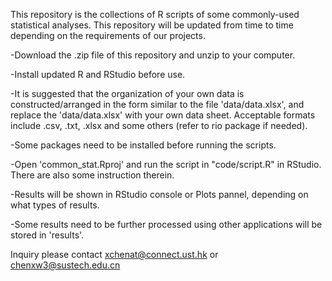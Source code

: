This repository is the collections of R scripts of some commonly-used statistical analyses. 
This repository will be updated from time to time depending on the requirements of our projects.

-Download the .zip file of this repository and unzip to your computer.

-Install updated R and RStudio before use. 

-It is suggested that the organization of your own data is constructed/arranged in the form similar to the file 'data/data.xlsx', and replace the 'data/data.xlsx' with your own data sheet. Acceptable formats include .csv, .txt, .xlsx and some others (refer to rio package if needed). 

-Some packages need to be installed before running the scripts. 

-Open 'common_stat.Rproj' and run the script in "code/script.R" in RStudio. There are also some instruction therein. 

-Results will be shown in RStudio console or Plots pannel, depending on what types of results. 

-Some results need to be further processed using other applications will be stored in 'results'.

Inquiry please contact xchenat@connect.ust.hk or chenxw3@sustech.edu.cn